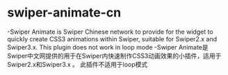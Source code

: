 # swiper-animate-cn
-Swiper Animate is Swiper Chinese network to provide for the widget to quickly create CSS3 animations within Swiper, suitable for Swiper2.x and Swiper3.x. This plugin does not work in loop mode
-Swiper Animate是Swiper中文网提供的用于在Swiper内快速制作CSS3动画效果的小插件，适用于Swiper2.x和Swiper3.x 。
此插件不适用于loop模式

